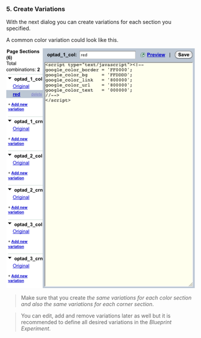 ### 5. Create Variations

With the next dialog you can create variations for each section you specified.

A common color variation could look like this.

![step 14 - create variations 2](/img/scenarios/gwo-new-experiment-step-13-create-variations.png)

> Make sure that you create *the same variations for each color section and also the same variations for each corner section*.

> You can edit, add and remove variations later as well but it is recommended to define all desired variations in the *Blueprint Experiment*.
